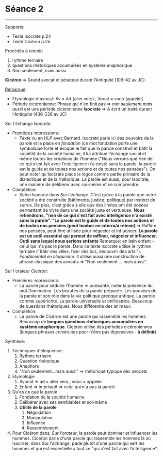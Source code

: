 # Séance 2

--------------

Supports:

* Texte Isocrate p.24
* Texte Cicéron p.25

Procédés à retenir:

1. rythme ternaire
2. questions rhétoriques accumulées en système anaphorique
3. Non seulement, mais aussi


**Cicéron** => Grand avocat et sénateur durant l'Antiquité (106-42 av JC)

<u>Remarque</u>: 
* Etymologie d'avocat: Av = Ad (aller vers) ; Vocat = voco (appeler)
* Période cicéronienne: Phrase qui n'en finit pas => *non seulement mais aussi* est une période cicéronienne
**Isocrate** => A écrit un traité durant l'Antiquité (436-338 av JC)

Sur l'échange *Isocrate*:

* Premières impressions:
  * Texte vu en HLP avec Bernard. Isocrate parle ici des pouvoirs de la parole et la place en *fondation* (ce mot fondation porte une symbolique forte et évoque le fait que la parole construit et bâtît la société) de la société humaine, il lui attribue l'échange social et même toutes les créations de l'homme ("Nous verrons que rien de ce qui s'est fait avec l'intelligence n'a existé sans la parole: la parole est le guide et de toutes nos actions et de toutes nos pensées"). On peut noter qu'Isocrate place le logos comme partie primaire de la dialectique et de la rhétorique. La parole est aussi, pour Isocrate, une manière de délibérer avec soi-même et se comprendre.
* Complétion:
  * Selon Isocrate dans *Sur l'échange*. C'est grâce à la parole que notre société a été construite (bâtiments, justice, politique) par instinct de survie. De plus, c'est grâce à elle que des limites ont été posées permettant de vivre dans une société juste et vertueuse. **Nous retiendrons, "rien de ce qui s'est fait avec intelligence n'a existé sans la parole". "La parole est le guide et de toutes nos actions et de toutes nos pensées (peut tomber en interro/à retenir)** => Raffine nos pensées, peut être utilisée pour négocier et influencer. **La parole est un outil essentiel qui permet de raffiner, négocier et influencer. Outil sans lequel nous serions enfants** Remarque: en latin enfant = celui qui n'a pas la parole. Dans ce texte Isocrate utilise le rythme ternaire ("Bâtir des villes, fixer des lois, découvrir des arts."). *Fondamental en éloquence*. Il utilise aussi une construction de phrase classique des avocats => "Non seulement ... mais aussi". 

Sur l'orateur *Cicéron*:

* Premières impressions:
  * La parole pour séduire l'homme => puissante. noter la présence du mot Dominateur. Les beautés de la parole préparée. Les pouvoirs de la parole et son rôle dans la vie politique grecque antique. La parole comme supériorité. La parole universelle et unificatrice. Beaucoup de questions rhétoriques. Nous différentie des animaux.
* Complétion:
  * La parole de Cicéron est une parole qui rassemble les hommes. Beaucoup de **longues questions rhétoriques accumulées en système anaphorique**. Cicéron utilise des périodes cicéroniennes (longues phrases construites pour n'être pas digressives - **à définir**)

Synthèse:

1. Techniques d'éloquence:
   1. Rythme ternaire
   2. Question rhétorique
   3. Anaphore
   4. "Non seulement...mais aussi" => rhétorique typique des avocats
2. Etymologie
   1. Avocat => ad = aller vers ; voco = appeler
   2. Enfant => in privatif => celui qui n'a pas la parole
3. Qu'es ce que la parole
   1. Fondation de la société humaine
   2. Délibérer avec ses semblables et soi-même
   3. **Utilité de la parole**
      1. Négociation
      2. Manipulation
      3. Influence
      4. Rassemblement
4. Pour Cicéron dans, *Sur l'orateur*, la parole peut dominer et influencer les hommes. Cicéron parle d'une parole qui rassemble les hommes là où Isocrate, dans *Sur l'échange*, parle plutôt d'une parole qui sert les hommes et qui est essentielle à tout ce "qui s'est fait avec l'intelligence".
<!--stackedit_data:
eyJoaXN0b3J5IjpbLTEyNjM2OTE5MTJdfQ==
-->